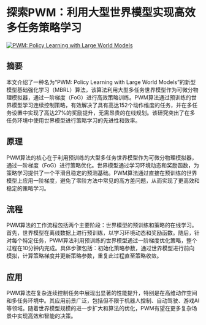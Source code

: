 # 探索PWM：利用大型世界模型实现高效多任务策略学习

[![PWM: Policy Learning with Large World Models](https://arxiv-research-1301205113.cos.ap-guangzhou.myqcloud.com/images/2407.02466v1.pdf_0.jpg)](https://arxiv.org/abs/2407.02466v1)

## 摘要

本文介绍了一种名为“PWM: Policy Learning with Large World Models”的新型模型基础强化学习（MBRL）算法，该算法利用大型多任务世界模型作为可微分物理模拟器，通过一阶梯度（FoG）进行高效策略训练。PWM算法通过预训练的世界模型学习连续控制策略，有效解决了具有高达152个动作维度的任务，并在多任务设置中实现了高达27%的奖励提升，无需昂贵的在线规划。该研究突出了在多任务环境中使用世界模型进行策略学习的先进性和效率。

## 原理

PWM算法的核心在于利用预训练的大型多任务世界模型作为可微分物理模拟器，通过一阶梯度（FoG）进行策略优化。世界模型通过学习环境动态和奖励函数，为策略学习提供了一个平滑且稳定的预测基础。PWM算法通过直接在预训练的世界模型上应用一阶梯度，避免了零阶方法中常见的高方差问题，从而实现了更高效和稳定的策略学习。

## 流程

PWM算法的工作流程包括两个主要阶段：世界模型的预训练和策略的在线学习。首先，世界模型在离线数据上进行预训练，以学习环境动态和奖励函数。随后，针对每个特定任务，PWM算法利用预训练的世界模型通过一阶梯度优化策略，整个过程在10分钟内完成。具体步骤包括：初始化策略参数，通过世界模型进行前向模拟，计算策略梯度并更新策略参数，重复此过程直至策略收敛。

## 应用

PWM算法在复杂连续控制任务中展现出显著的性能提升，特别是在高维动作空间和多任务环境中。其应用前景广泛，包括但不限于机器人控制、自动驾驶、游戏AI等领域。随着世界模型规模的进一步扩大和算法的优化，PWM有望在更多复杂场景中实现高效和智能的决策。

